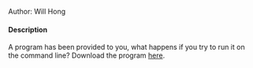 Author: Will Hong

#### Description

A program has been provided to you, what happens if you try to run it on the
command line? Download the program [here](https://artifacts.picoctf.net/c/311/run).
